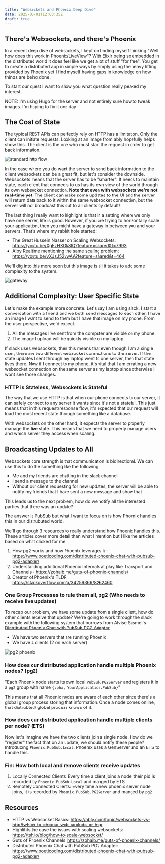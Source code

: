 ```yaml
---
title: "Websockets and Phoenix Deep Dive"
date: 2025-03-01T12:03:35Z
draft: true
---
```


## There's Websockets, and there's Phoenix

In a recent deep dive of websockets, I kept on finding myself thinking
"Well how does this work in Phoenix/LiveView"? With Elixir being so
embedded in the distributed world it does feel like we get a lot of stuff "for free".
You get to create a distributed app in simple ways by simply using
the heavy lifting provided by Phoenix yet I find myself having gaps in
knowledge on how things are being done.

To start our quest I want to show you what question really peaked my interest.

NOTE: I'm using Hugo for the server and not entirely sure how to tweak images.
I'm hoping to fix it one day

## The Cost of State

The typical REST APIs can perfectly rely on HTTP has a limitation.
Only the client can initiate requests. Looking at an image from ably
hopefully helps show this. The client is the one who must start the request in
order to get back information.

![standard http flow](/images/websockets-and-phoenix-deep-dive/http-request-response-cycle.webp)

In the case where you do want the server to send back information to the client
websockets can be a great fit, but let's consider the downside. Websockets
means that the server has to be "smarter". It needs to maintain state, each
client that connects to us has its own view of the world through its
own websocket connection. **Note that even with websockets we're not real-time
yet.** The client can make some updates to the UI and the server will
return data back to it within the same websocket connection, but
the server will not broadcast this out to all clients by default!

The last thing I really want to highlight is that in a setting where we
only have one server, life is good. However, if you are trying to
horizontally scale your application, then you might have a gateway in
between you and your servers. That's where my rabbit hole started:

- The Great Hussein Nasser on Scaling Websockets: <https://youtu.be/XgFzHXOk8IQ?feature=shared&t=7993>
- Alby Realtime mentioning the same scaling problem: <https://youtu.be/vXJsJ52vwAA?feature=shared&t=464>

We'll dig into this more soon but this image is all it takes to add some
complexity to the system.

![gateway](/images/websockets-and-phoenix-deep-dive/gateway-conundrum.jpg)

## Additional Complexity: User Specific State

Let's make the example more concrete. Let's say I am using slack. I start
a conversation with a friend and we both send messages to each other.
I have an image I want to send to them but I have that image on my phone.
From the user perspective, we'd expect.

1. All the messages I've sent from the computer are visible on my phone.
2. The image I upload will be quickly visible on my laptop.

If slack uses websockets, then this means that even though I am a single
user, there are two different websocket connections to the server. If
the state updates I sent through my laptop went to one server, then that
state lives there. Now if I connect to my phone, it's vital that I am
creating a new websocket connection on the same server as my laptop
since otherwise I wont see those changes.

### HTTP is Stateless, Websockets is Stateful

The way that we use HTTP is that when our phone connects to our server,
it can safely connect to any server it wants since it's not a stateful.
This just means that in this request/response flow, it's expected that
our request will load the most recent state through something
like a database.

With websockets on the other hand, it expects the server to properly
manage the **live** state. This means that we need to properly
manage users and which server they access when scaling.

## Broadcasting Updates to All

Websockets core strength is that communication is bidirectional. We can
use this to do the something like the following.

- Me and my friends are chatting in the slack channel
- I send a message to the channel
- Without our client requesting for new updates, the server will be
  able to notify my friends that I have sent a new message and show that

This leads us to the next problem, how do we notify all the interested
parties that there was an update?

The answer is PubSub but what I want to focus on is how Phoenix handles this
in our distrubuted world.

We'll go through 3 resources to really understand how Phoenix handles this.
These articles cover more detail than what I mention but I like the articles
based on what clicked for me.

1. How pg2 works and how Phoenix leverages it - <https://www.poeticoding.com/distributed-phoenix-chat-with-pubsub-pg2-adapter/>
2. Understanding additional Phoenix Internals at
   play like Transport and Channels - <https://zohaib.me/guts-of-phoenix-channels/>
3. Creator of Phoenix's TLDR: <https://stackoverflow.com/a/34259366/8262460>

### One Group Processes to rule them all, pg2 (Who needs to receive live updates)

To recap our problem, we have some update from a single client, how do other
clients receive that update? We're going to work through the slack example
with the following system that borrows from Alvise Susmel's
[Distributed Phoenix Chat with PubSub PG2 Adapter](https://www.poeticoding.com/distributed-phoenix-chat-with-pubsub-pg2-adapter/)

- We have two servers that are running Phoenix
- We have 4 clients (2 on each server)

![pg2 phoenix](/images/websockets-and-phoenix-deep-dive/pg2-phoenix.webp)

### How does our distributed application handle multiple Phoenix nodes? (pg2)

"Each Phoenix node starts its own local `PubSub.PG2Server`
and registers it in a `pg2` group with name `{:phx, YourApplication.PubSub}`"

This means that all Phoenix nodes are aware of each other since there's a global
group process storing that information. Once a node comes online, that distrubted/
global process knows of it.

### How does our distributed application handle multiple clients per node? (ETS)

Now let's imagine we have the two clients join a single node.
How do we "register" the fact
that on an update, we should notify these people? Introducing `Phoenix.PubSub.Local`.
Phoenix uses a GenServer and an ETS to handle this.

### Fin: How both local and remove clients receive updates

1. Locally Connected Clients: Every time a client joins a node,
   their pid is recorded by `Phoenix.PubSub.Local` and manged by ETS
2. Remotely Connected Clients: Every time a new phoenix server node joins,
   it is recorded by `Phoenix.PubSub.PG2Server` and manged by `pg2`

## Resources

- HTTP vs Websocket Basics: <https://ably.com/topic/websockets-vs-http#which-to-choose-web-sockets-or-http>
- Highlihts the case the issues with scaling websockets: <https://tsh.io/blog/how-to-scale-websocket/>
- Guts of Phoenix Channels: <https://zohaib.me/guts-of-phoenix-channels/>
- Distributed Phoenix Chat with PubSub PG2 Adapter: <https://www.poeticoding.com/distributed-phoenix-chat-with-pubsub-pg2-adapter/>
